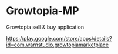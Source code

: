# Growtopia-MP
Growtopia sell &amp; buy application

https://play.google.com/store/apps/details?id=com.warnstudio.growtopiamarketplace
